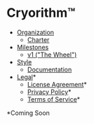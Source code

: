 # Cryorithm™

- [Organization](organization)
  - [Charter](organization/charter)
- [Milestones](milestones)
  - [v1 ("The Wheel")](milestones/v1/)
- [Style](style)
  - [Documentation](documentation)
- [Legal](legal)\*
  - [License Agreement](legal/license-agreement)\*
  - [Privacy Policy](legal/privacy-policy)\*
  - [Terms of Service](legal/terms-of-service)\*

\*Coming Soon
